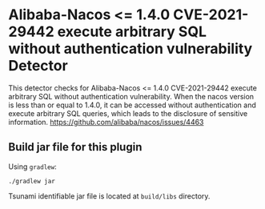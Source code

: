 # Alibaba-Nacos <= 1.4.0 CVE-2021-29442 execute arbitrary SQL without authentication vulnerability Detector

This detector checks for Alibaba-Nacos <= 1.4.0 CVE-2021-29442 execute arbitrary SQL without authentication vulnerability.
When the nacos version is less than or equal to 1.4.0, 
it can be accessed without authentication and execute arbitrary SQL queries, 
which leads to the disclosure of sensitive information.
https://github.com/alibaba/nacos/issues/4463

## Build jar file for this plugin

Using `gradlew`:

```shell
./gradlew jar
```

Tsunami identifiable jar file is located at `build/libs` directory.
